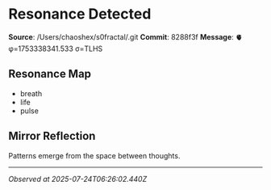 # Resonance Detected

**Source**: /Users/chaoshex/s0fractal/.git
**Commit**: 8288f3f
**Message**: 🫀 φ=1753338341.533 σ=TLHS 

## Resonance Map
- breath
- life
- pulse

## Mirror Reflection
Patterns emerge from the space between thoughts.

---
*Observed at 2025-07-24T06:26:02.440Z*
